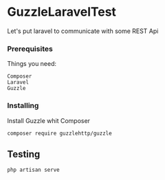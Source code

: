 # GuzzleLaravelTest

Let's put laravel to communicate with some REST Api

### Prerequisites

Things you need:

```
Composer
Laravel
Guzzle
```

### Installing

Install Guzzle whit Composer

```
composer require guzzlehttp/guzzle
```

## Testing

```
php artisan serve
```


